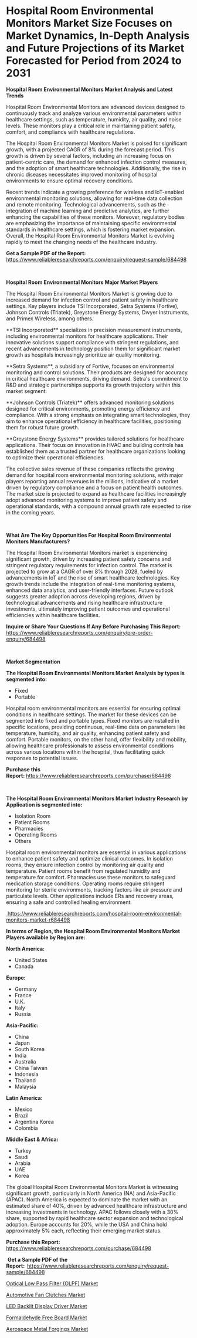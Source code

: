 <p><h1>Hospital Room Environmental Monitors Market Size Focuses on Market Dynamics, In-Depth Analysis and Future Projections of its Market Forecasted for Period from 2024 to 2031</h1></p><p><strong>Hospital Room Environmental Monitors Market Analysis and Latest Trends</strong></p>
<p><p>Hospital Room Environmental Monitors are advanced devices designed to continuously track and analyze various environmental parameters within healthcare settings, such as temperature, humidity, air quality, and noise levels. These monitors play a critical role in maintaining patient safety, comfort, and compliance with healthcare regulations.</p><p>The Hospital Room Environmental Monitors Market is poised for significant growth, with a projected CAGR of 8% during the forecast period. This growth is driven by several factors, including an increasing focus on patient-centric care, the demand for enhanced infection control measures, and the adoption of smart healthcare technologies. Additionally, the rise in chronic diseases necessitates improved monitoring of hospital environments to ensure optimal recovery conditions.</p><p>Recent trends indicate a growing preference for wireless and IoT-enabled environmental monitoring solutions, allowing for real-time data collection and remote monitoring. Technological advancements, such as the integration of machine learning and predictive analytics, are further enhancing the capabilities of these monitors. Moreover, regulatory bodies are emphasizing the importance of maintaining specific environmental standards in healthcare settings, which is fostering market expansion. Overall, the Hospital Room Environmental Monitors Market is evolving rapidly to meet the changing needs of the healthcare industry.</p></p>
<p><strong>Get a Sample PDF of the Report:&nbsp;</strong> <a href="https://www.reliableresearchreports.com/enquiry/request-sample/684498?utm_campaign=113&utm_medium=2&utm_source=Github&utm_content=ia&utm_term=30102024&utm_id=hospital-room-environmental-monitors">https://www.reliableresearchreports.com/enquiry/request-sample/684498</a></p>
<p>&nbsp;</p>
<p><strong>Hospital Room Environmental Monitors Major Market Players</strong></p>
<p><p>The Hospital Room Environmental Monitors Market is growing due to increased demand for infection control and patient safety in healthcare settings. Key players include TSI Incorporated, Setra Systems (Fortive), Johnson Controls (Triatek), Greystone Energy Systems, Dwyer Instruments, and Primex Wireless, among others.</p><p>**TSI Incorporated** specializes in precision measurement instruments, including environmental monitors for healthcare applications. Their innovative solutions support compliance with stringent regulations, and recent advancements in technology position them for significant market growth as hospitals increasingly prioritize air quality monitoring.</p><p>**Setra Systems**, a subsidiary of Fortive, focuses on environmental monitoring and control solutions. Their products are designed for accuracy in critical healthcare environments, driving demand. Setra's commitment to R&D and strategic partnerships supports its growth trajectory within this market segment.</p><p>**Johnson Controls (Triatek)** offers advanced monitoring solutions designed for critical environments, promoting energy efficiency and compliance. With a strong emphasis on integrating smart technologies, they aim to enhance operational efficiency in healthcare facilities, positioning them for robust future growth.</p><p>**Greystone Energy Systems** provides tailored solutions for healthcare applications. Their focus on innovation in HVAC and building controls has established them as a trusted partner for healthcare organizations looking to optimize their operational efficiencies.</p><p>The collective sales revenue of these companies reflects the growing demand for hospital room environmental monitoring solutions, with major players reporting annual revenues in the millions, indicative of a market driven by regulatory compliance and a focus on patient health outcomes. The market size is projected to expand as healthcare facilities increasingly adopt advanced monitoring systems to improve patient safety and operational standards, with a compound annual growth rate expected to rise in the coming years.</p></p>
<p>&nbsp;</p>
<p><strong>What Are The Key Opportunities For Hospital Room Environmental Monitors Manufacturers?</strong></p>
<p><p>The Hospital Room Environmental Monitors market is experiencing significant growth, driven by increasing patient safety concerns and stringent regulatory requirements for infection control. The market is projected to grow at a CAGR of over 8% through 2028, fueled by advancements in IoT and the rise of smart healthcare technologies. Key growth trends include the integration of real-time monitoring systems, enhanced data analytics, and user-friendly interfaces. Future outlook suggests greater adoption across developing regions, driven by technological advancements and rising healthcare infrastructure investments, ultimately improving patient outcomes and operational efficiencies within healthcare facilities.</p></p>
<p><strong>Inquire or Share Your Questions If Any Before Purchasing This Report:</strong> <a href="https://www.reliableresearchreports.com/enquiry/pre-order-enquiry/684498?utm_campaign=113&utm_medium=2&utm_source=Github&utm_content=ia&utm_term=30102024&utm_id=hospital-room-environmental-monitors">https://www.reliableresearchreports.com/enquiry/pre-order-enquiry/684498</a></p>
<p>&nbsp;</p>
<p><strong>Market Segmentation</strong></p>
<p><strong>The Hospital Room Environmental Monitors Market Analysis by types is segmented into:</strong></p>
<p><ul><li>Fixed</li><li>Portable</li></ul></p>
<p><p>Hospital room environmental monitors are essential for ensuring optimal conditions in healthcare settings. The market for these devices can be segmented into fixed and portable types. Fixed monitors are installed in specific locations, providing continuous, real-time data on parameters like temperature, humidity, and air quality, enhancing patient safety and comfort. Portable monitors, on the other hand, offer flexibility and mobility, allowing healthcare professionals to assess environmental conditions across various locations within the hospital, thus facilitating quick responses to potential issues.</p></p>
<p><strong>Purchase this Report:&nbsp;</strong><a href="https://www.reliableresearchreports.com/purchase/684498?utm_campaign=113&utm_medium=2&utm_source=Github&utm_content=ia&utm_term=30102024&utm_id=hospital-room-environmental-monitors">https://www.reliableresearchreports.com/purchase/684498</a></p>
<p>&nbsp;</p>
<p><strong>The Hospital Room Environmental Monitors Market Industry Research by Application is segmented into:</strong></p>
<p><ul><li>Isolation Room</li><li>Patient Rooms</li><li>Pharmacies</li><li>Operating Rooms</li><li>Others</li></ul></p>
<p><p>Hospital room environmental monitors are essential in various applications to enhance patient safety and optimize clinical outcomes. In isolation rooms, they ensure infection control by monitoring air quality and temperature. Patient rooms benefit from regulated humidity and temperature for comfort. Pharmacies use these monitors to safeguard medication storage conditions. Operating rooms require stringent monitoring for sterile environments, tracking factors like air pressure and particulate levels. Other applications include ERs and recovery areas, ensuring a safe and controlled healing environment.</p></p>
<p><a href="https://www.reliableresearchreports.com/hospital-room-environmental-monitors-market-r684498?utm_campaign=113&utm_medium=2&utm_source=Github&utm_content=ia&utm_term=30102024&utm_id=hospital-room-environmental-monitors">&nbsp;https://www.reliableresearchreports.com/hospital-room-environmental-monitors-market-r684498</a></p>
<p><strong>In terms of Region, the Hospital Room Environmental Monitors Market Players available by Region are:</strong></p>
<p>
    <p> <strong> North America: </strong>
        <ul>
            <li>United States</li>
            <li>Canada</li>
        </ul>
        </p> 
    <p> <strong> Europe: </strong>
        <ul>
            <li>Germany</li>
            <li>France</li>
            <li>U.K.</li>
            <li>Italy</li>
            <li>Russia</li>
        </ul>
        </p> 
    <p> <strong> Asia-Pacific: </strong>
        <ul>
            <li>China</li>
            <li>Japan</li>
            <li>South Korea</li>
            <li>India</li>
            <li>Australia</li>
            <li>China Taiwan</li>
            <li>Indonesia</li>
            <li>Thailand</li>
            <li>Malaysia</li>
        </ul>
        </p> 
    <p> <strong> Latin America: </strong>
        <ul>
            <li>Mexico</li>
            <li>Brazil</li>
            <li>Argentina Korea</li>
            <li>Colombia</li>
        </ul>
        </p> 
    <p> <strong> Middle East & Africa: </strong>
        <ul>
            <li>Turkey</li>
            <li>Saudi</li>
            <li>Arabia</li>
            <li>UAE</li>
            <li>Korea</li>
        </ul>
    </p>
    </p>
<p><p>The global Hospital Room Environmental Monitors Market is witnessing significant growth, particularly in North America (NA) and Asia-Pacific (APAC). North America is expected to dominate the market with an estimated share of 40%, driven by advanced healthcare infrastructure and increasing investments in technology. APAC follows closely with a 30% share, supported by rapid healthcare sector expansion and technological adoption. Europe accounts for 20%, while the USA and China hold approximately 5% each, reflecting their emerging market status.</p></p>
<p><strong>Purchase this Report: </strong><a href="https://www.reliableresearchreports.com/purchase/684498?utm_campaign=113&utm_medium=2&utm_source=Github&utm_content=ia&utm_term=30102024&utm_id=hospital-room-environmental-monitors">https://www.reliableresearchreports.com/purchase/684498</a></p>
<p>&nbsp;<strong>Get a Sample PDF of the Report:&nbsp;&nbsp;</strong><a href="https://www.reliableresearchreports.com/enquiry/request-sample/684498?utm_campaign=113&utm_medium=2&utm_source=Github&utm_content=ia&utm_term=30102024&utm_id=hospital-room-environmental-monitors">https://www.reliableresearchreports.com/enquiry/request-sample/684498</a></p>
<p><strong></strong></p>
<p><p><a href="https://issuu.com/reportprime-2/docs/optical-low-pass-filter-olpf-market_6ea1e99a5aded9?utm_campaign=113&utm_medium=2&utm_source=Github&utm_content=ia&utm_term=30102024&utm_id=hospital-room-environmental-monitors">Optical Low Pass Filter (OLPF) Market</a></p><p><a href="https://issuu.com/reportprime-2/docs/automotive-fan-clutches-market-size_f35b3e987f64f4?utm_campaign=113&utm_medium=2&utm_source=Github&utm_content=ia&utm_term=30102024&utm_id=hospital-room-environmental-monitors">Automotive Fan Clutches Market</a></p><p><a href="https://www.linkedin.com/pulse/global-led-backlit-display-driver-market-forecast-2024-cqkxf?utm_campaign=113&utm_medium=2&utm_source=Github&utm_content=ia&utm_term=30102024&utm_id=hospital-room-environmental-monitors">LED Backlit Display Driver Market</a></p><p><a href="https://github.com/RuthLucas64/Market-Research-Report-List-1/blob/main/formaldehyde-free-board-market.md?utm_campaign=113&utm_medium=2&utm_source=Github&utm_content=ia&utm_term=30102024&utm_id=hospital-room-environmental-monitors">Formaldehyde Free Board Market</a></p><p><a href="https://github.com/NathanColeman327/Market-Research-Report-List-1/blob/main/aerospace-metal-forgings-market.md?utm_campaign=113&utm_medium=2&utm_source=Github&utm_content=ia&utm_term=30102024&utm_id=hospital-room-environmental-monitors">Aerospace Metal Forgings Market</a></p></p>